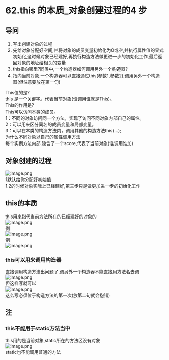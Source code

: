 # 62.this 的本质_对象创建过程的4 步

<a name="rHsR6"></a>
## 导问
1. 写出创建对象的过程
  1. 先给对象分配好空间,并将对象的成员变量初始化为0或空,并执行属性值的显式初始化,这时候对象已经建好,再执行构造方法做更进一步的初始化工作,最后返回对象的地址给相关的变量
2. this指向哪里?同类中,一个构造器如何调用另外一个构造器?
  1. 指向当前对象.一个构造器可以直接通过this(参数1,参数2);调用另外一个构造器(但注意要放在第一句)

This值的是?<br />this 是一个关键字。代表当前对象(谁调用谁就是This)。<br />This的作用是?<br />This可以访问本类的成员。<br />1：不同的对象访问同一个方法，实现了访问不同对象内部自己的属性。<br />2：可以用来区分同名的成员变量和局部变量。<br />3：可以在本类的构造方法内，调用其他的构造方法this(…);<br />为什么不同对象以自己的属性调用方法<br />每个实例方法内部,隐含了一个score,代表了当前对象(谁调用谁加)


<a name="DKOky"></a>
## 对象创建的过程
![image.png](https://cdn.nlark.com/yuque/0/2019/png/349894/1559199018243-d9be0bd9-de8b-45c9-8b38-567049439eda.png#align=left&display=inline&height=140&name=image.png&originHeight=140&originWidth=462&size=92931&status=done&width=462)<br />1默认给你分配好初始值<br />1.2的时候对象实际上已经建好,第三步只是做更加进一步的初始化工作
<a name="aLTtm"></a>
## 
<a name="kL2ik"></a>
## this的本质
this用来指代当前方法所在的已经建好的对象的<br />![image.png](https://cdn.nlark.com/yuque/0/2019/png/349894/1559199090949-f805e1fc-d499-46bd-9fb5-eb44ec494a20.png#align=left&display=inline&height=81&name=image.png&originHeight=81&originWidth=462&size=59671&status=done&width=462)<br />例<br />![image.png](https://cdn.nlark.com/yuque/0/2019/png/349894/1559199269113-5372bee2-ef91-4283-b1b5-2a735542bfb2.png#align=left&display=inline&height=86&name=image.png&originHeight=86&originWidth=262&size=18802&status=done&width=262)<br />例<br />![image.png](https://cdn.nlark.com/yuque/0/2019/png/349894/1559199322782-5daa281e-b2cb-49b2-b537-9f4549cbe9c8.png#align=left&display=inline&height=251&name=image.png&originHeight=251&originWidth=274&size=44644&status=done&width=274)
<a name="7oNJO"></a>
### this可以用来调用构造器
直接调用构造方法出问题了,调另外一个构造器不能直接用方法名去调<br />![image.png](https://cdn.nlark.com/yuque/0/2019/png/349894/1559199393957-82b2ab1c-4225-43df-b77f-da4955ef6db1.png#align=left&display=inline&height=152&name=image.png&originHeight=152&originWidth=203&size=30679&status=done&width=203)<br />但这样写就可以<br />![image.png](https://cdn.nlark.com/yuque/0/2019/png/349894/1559199441435-25a872fd-a8bb-48d7-a29d-acb908663bfc.png#align=left&display=inline&height=148&name=image.png&originHeight=148&originWidth=222&size=27886&status=done&width=222)<br />这么写必须位于构造方法的第一次(放第二句就会抱错)

<a name="hHbZv"></a>
## 注
<a name="4PxJB"></a>
### this不能用于static方法当中
this用的是当前对象,static所在的方法区没有对象<br />![image.png](https://cdn.nlark.com/yuque/0/2019/png/349894/1559199592523-245518fe-3255-4278-a7db-e4306c851bc3.png#align=left&display=inline&height=334&name=image.png&originHeight=334&originWidth=511&size=80809&status=done&width=511)<br />static也不能调用普通的方法
